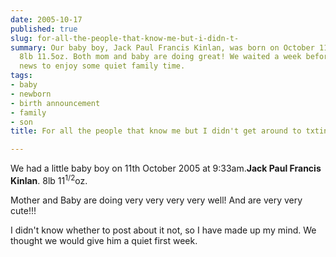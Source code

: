 ```yaml
---
date: 2005-10-17
published: true
slug: for-all-the-people-that-know-me-but-i-didn-t-
summary: Our baby boy, Jack Paul Francis Kinlan, was born on October 11th, 2005, weighing
  8lb 11.5oz. Both mom and baby are doing great! We waited a week before sharing the
  news to enjoy some quiet family time.
tags:
- baby
- newborn
- birth announcement
- family
- son
title: For all the people that know me but I didn't get around to txting last week

---
```

We had a little baby boy on 11th October 2005 at 9:33am.<strong>Jack Paul Francis Kinlan</strong>. 8lb 11<sup>1/2</sup>oz.<p />Mother and Baby are doing very very very very well! And are very very cute!!!<p />I didn't know whether to post about it not, so I have made up my mind.  We thought we would give him a quiet first week.<p />

